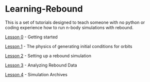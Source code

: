 # Learning-Rebound
This is a set of tutorials designed to teach someone with no python or coding experience how to run n-body simulations with rebound.

[Lesson 0](https://github.com/UncleIroh/Learning-Rebound/blob/master/Lesson0.md) - Getting started

[Lesson 1](https://github.com/UncleIroh/Learning-Rebound/blob/master/Lesson1.md) - The physics of generating initial conditions for orbits

[Lesson 2](https://github.com/UncleIroh/Learning-Rebound/blob/master/Lesson2.md) - Setting up a rebound simulation

[Lesson 3](https://github.com/UncleIroh/Learning-Rebound/blob/master/Lesson3.md) - Analyzing Rebound Data

[Lesson 4](https://github.com/UncleIroh/Learning-Rebound/blob/master/Lesson4.md) - Simulation Archives

